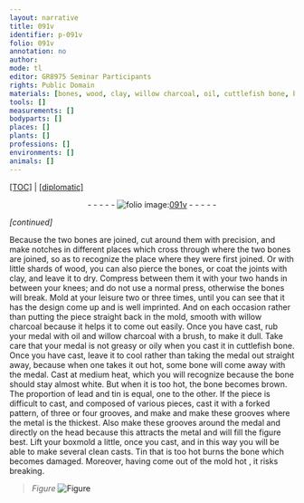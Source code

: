 ```yaml
---
layout: narrative
title: 091v
identifier: p-091v
folio: 091v
annotation: no
author:
mode: tl
editor: GR8975 Seminar Participants
rights: Public Domain
materials: [bones, wood, clay, willow charcoal, oil, cuttlefish bone, bone, lead, tin, metal, Tin]
tools: []
measurements: []
bodyparts: []
places: []
plants: []
professions: []
environments: []
animals: []
---
```


<p><a href="{{ site.baseurl }}/translation/">[TOC]</a> | <a href="{{ site.baseurl }}/texts/p-091v_tc/">[diplomatic]</a></p><div class="folio" align="center">- - - - - <a href="http://gallica.bnf.fr/ark:/12148/btv1b10500001g/f188.image" target="_blank"><img src="https://cu-mkp.github.io/2017-workshop-edition/assets/photo-icon.png" alt="folio image: " style="display:inline-block; margin-bottom:-3px;"/>091v</a> - - - - - </div>  
 
*[continued]*
  
Because the two <span class="m">bones</span> are joined, <span class="del"></span>cut around them with precision, and make notches <span class="del"></span> in different places which cross <span class="del"></span> through where the two <span class="m">bones</span> are joined, so as to recognize the place where they were first joined. Or with little shards of <span class="m">wood</span>, you can also pierce the <span class="m">bones</span>, or coat the joints with <span class="m">clay</span>, and leave it to dry. Compress <span class="del">between them</span> it with your two hands in between your knees; and do not use a <span class="sup">normal</span> press, otherwise the <span class="m">bones</span> will break. Mold at your leisure two or three times, until you can see that it has the design come up and is well imprinted. And on each occasion rather than putting the piece straight back in the mold, smooth with <span class="m">willow charcoal</span> because it helps it to come out easily. Once you have cast, rub your medal with <span class="m">oil</span> and <span class="m">willow charcoal</span> with a brush, to make it dull. Take care that your medal is not greasy or oily when you cast it in <span class="m">cuttlefish bone</span>. Once you have cast, leave it to cool rather than taking the medal out straight away, because when one takes it out hot, some <span class="m">bone</span> will come away with the medal. Cast at medium heat, which you will recognize because the bone should stay almost <span class="del"></span> white. But when it is too hot, the <span class="m">bone</span> becomes brown. The proportion of <span class="m">lead</span> and <span class="m">tin</span> is equal, one to the other. If the piece is difficult to cast, and composed of various pieces, cast it with a forked pattern, of three or four grooves, <span class="del">and make</span> and make these grooves where the <span class="m">metal</span> is the thickest. Also make these grooves around the medal and directly on the head because this attracts the <span class="m">metal</span> and will fill the figure best. Lift your boxmold a little, once you cast, and in this way you will be able to make several clean casts. <span class="m">Tin</span> that is too hot burns the <span class="m">bone</span> which becomes damaged. Moreover, having come out of the mold hot <span class="del"></span>, it risks breaking. 
> *Figure*
> <a href="https://drive.google.com/open?id=0B9-oNrvWdlO5Q2hHbzNsX1JlYUU" target="_blank"><img src="https://cu-mkp.github.io/GR8975-edition/assets/photo-icon.png" alt="Figure" style="display:inline-block; margin-bottom:-3px;"/></a>
 

